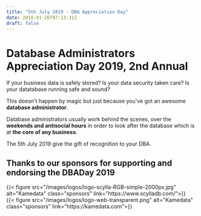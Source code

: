 ```yaml
---
title: "5th July 2019 - DBA Appreciation Day"
date: 2018-01-26T07:13:31Z
draft: false
---
```


# Database Administrators Appreciation Day 2019, 2nd Annual

If your business data is safely stored?
Is your data security taken care?
Is your datatabase running safe and sound?

This doesn't happen by magic but just because you've got an awesome **database administrator**.

Database administrators usually work behind the scenes, over the **weekends and antisocial hours** in order to look after the database which is at **the core of any business**.

The 5th July 2019 give the gift of recognition to your DBA.

## Thanks to our sponsors for supporting and endorsing the DBADay 2019

<div class="sponsors">{{< figure src="/images/logos/logo-scylla-RGB-simple-2000px.jpg"  alt="Kamedata" class="sponsors" link="https://www.scylladb.com/">}}</div>
<div class="sponsors">{{< figure src="/images/logos/logo-web-transparent.png" alt="Kamedata" class="sponsors" link="https://kamedata.com">}}</div>
